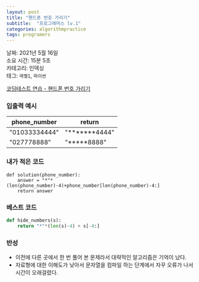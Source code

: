 ```yaml
---
layout: post
title: "핸드폰 번호 가리기"
subtitle:  "프로그래머스 lv.1"
categories: algorithmpractice
tags: programers
---
```

  
  
날짜: 2021년 5월 16일  
소요 시간: 15분 5초  
카테고리: 인덱싱  
태그: `레벨1`, `파이썬`  


[코딩테스트 연습 - 핸드폰 번호 가리기](https://programmers.co.kr/learn/courses/30/lessons/12948)

### 입출력 예시  

|phone_number|return|
|---|---|
|"01033334444"|"*******4444"|
|"027778888"|"*****8888"|  
  
  
### 내가 적은 코드

```
def solution(phone_number):
    answer = "*"*(len(phone_number)-4)+phone_number[len(phone_number)-4:]
    return answer
```  
  
  
### 베스트 코드

``` python
def hide_numbers(s):
    return "*"*(len(s)-4) + s[-4:]
```

### 반성

- 이전에 다른 곳에서 한 번 풀어 본 문제라서 대략적인 알고리즘은 기억이 났다.
- 자료형에 대한 이해도가 낮아서 문자열을 컴파일 하는 단계에서 자꾸 오류가 나서 시간이 오래걸렸다.  
  
  
